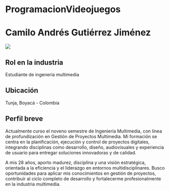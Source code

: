 # ProgramacionVideojuegos
<h1>Camilo Andrés Gutiérrez Jiménez</h1>
<img src="/Camilo Gutiérrez/foto_perfil_unad.jpg">
<h2>Rol en la industria</h2>
<p>Estudiante de ingeneria multimedia</p>
<h2>Ubicación</h2>
<p>Tunja, Boyacá - Colombia</p>
<h2>Perfil breve</h2>
<p>Actualmente curso el noveno semestre de Ingeniería Multimedia, con línea de profundización en Gestión de Proyectos Multimedia. Mi formación se centra en la planificación, ejecución y control de proyectos digitales, integrando disciplinas como desarrollo, diseño, audiovisuales y experiencia de usuario para entregar soluciones innovadoras y de calidad.

A mis 28 años, aporto madurez, disciplina y una visión estratégica, orientada a la eficiencia y el liderazgo en entornos multidisciplinares. Busco oportunidades para aplicar mis conocimientos en gestión de proyectos, contribuir al ciclo completo de desarrollo y fortalecerme profesionalmente en la industria multimedia.</p>